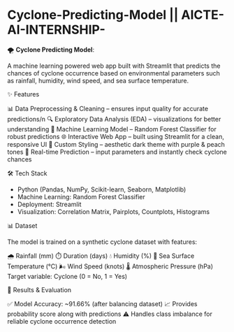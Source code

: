 # Cyclone-Predicting-Model || AICTE-AI-INTERNSHIP-


🌪️ **Cyclone Predicting Model**:

A machine learning powered web app built with Streamlit that predicts the chances of cyclone occurrence based on environmental parameters such as rainfall, humidity, wind speed, and sea surface temperature.



✨ Features

📊 Data Preprocessing & Cleaning – ensures input quality for accurate predictions/n
🔍 Exploratory Data Analysis (EDA) – visualizations for better understanding
🤖 Machine Learning Model – Random Forest Classifier for robust predictions
🌐 Interactive Web App – built using Streamlit for a clean, responsive UI
🎨 Custom Styling – aesthetic dark theme with purple & peach tones
🚨 Real-time Prediction – input parameters and instantly check cyclone chances



🛠️ Tech Stack

- Python (Pandas, NumPy, Scikit-learn, Seaborn, Matplotlib)
- Machine Learning: Random Forest Classifier
- Deployment: Streamlit
- Visualization: Correlation Matrix, Pairplots, Countplots, Histograms



📊 Dataset

The model is trained on a synthetic cyclone dataset with features:

🌧️ Rainfall (mm)
⏱️ Duration (days)
💧 Humidity (%)
🌊 Sea Surface Temperature (°C)
🌬️ Wind Speed (knots)
🌡️ Atmospheric Pressure (hPa)
Target variable: Cyclone (0 = No, 1 = Yes)



🚀 Results & Evaluation

✅ Model Accuracy: ~91.66% (after balancing dataset)
📈 Provides probability score along with predictions
⚠️ Handles class imbalance for reliable cyclone occurrence detection
